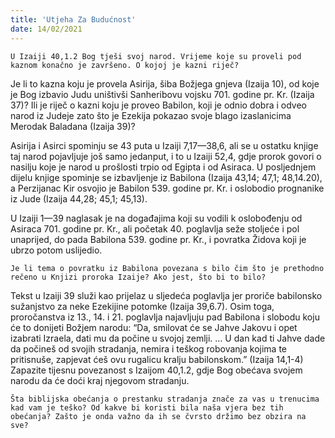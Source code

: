 ```yaml
---
title: 'Utjeha Za Budućnost'
date: 14/02/2021
---
```


`U Izaiji 40,1.2 Bog tješi svoj narod. Vrijeme koje su proveli pod kaznom konačno je završeno. O kojoj je kazni riječ?`

Je li to kazna koju je provela Asirija, šiba Božjega gnjeva (Izaija 10), od koje je Bog izbavio Judu uništivši Sanheribovu vojsku 701. godine pr. Kr. (Izaija 37)? Ili je riječ o kazni koju je proveo Babilon, koji je odnio dobra i odveo narod iz Judeje zato što je Ezekija pokazao svoje blago izaslanicima Merodak Baladana (Izaija 39)?

Asirija i Asirci spominju se 43 puta u Izaiji 7,17—38,6, ali se u ostatku knjige taj narod pojavljuje još samo jedanput, i to u Izaiji 52,4, gdje prorok govori o nasilju koje je narod u prošlosti trpio od Egipta i od Asiraca. U posljednjem dijelu knjige spominje se izbavljenje iz Babilona (Izaija 43,14; 47,1; 48,14.20), a Perzijanac Kir osvojio je Babilon 539. godine pr. Kr. i oslobodio prognanike iz Jude (Izaija 44,28; 45,1; 45,13).

U Izaiji 1—39 naglasak je na događajima koji su vodili k oslobođenju od Asiraca 701. godine pr. Kr., ali početak 40. poglavlja seže stoljeće i pol unaprijed, do pada Babilona 539. godine pr. Kr., i povratka Židova koji je ubrzo potom uslijedio.

`Je li tema o povratku iz Babilona povezana s bilo čim što je prethodno rečeno u Knjizi proroka Izaije? Ako jest, što bi to bilo?`

Tekst u Izaiji 39 služi kao prijelaz u sljedeća poglavlja jer proriče babilonsko sužanjstvo za neke Ezekijine potomke (Izaija 39,6.7). Osim toga, proročanstva iz 13., 14. i 21. poglavlja najavljuju pad Babilona i slobodu koju će to donijeti Božjem narodu: “Da, smilovat će se Jahve Jakovu i opet izabrati Izraela, dati mu da počine u svojoj zemlji. … U dan kad ti Jahve dade da počineš od svojih stradanja, nemira i teškog robovanja kojima te pritisnuše, zapjevat ćeš ovu rugalicu kralju babilonskom.” (Izaija 14,1-4) Zapazite tijesnu povezanost s Izaijom 40,1.2, gdje Bog obećava svojem narodu da će doći kraj njegovom stradanju.

`Šta biblijska obećanja o prestanku stradanja znače za vas u trenucima kad vam je teško? Od kakve bi koristi bila naša vjera bez tih obećanja? Zašto je onda važno da ih se čvrsto držimo bez obzira na sve?`